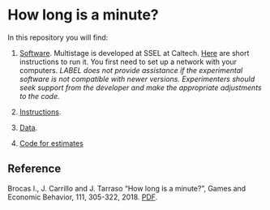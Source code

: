 # How long is a minute?

In this repository you will find: 

1. [Software](https://github.com/labelinstitute/nonchoice/tree/main/time_perception/Software/Software). Multistage is developed at SSEL at Caltech. [Here](https://drive.google.com/file/d/1jp9XA6YVJm3eW9_c4rYbBQtlSfmJg9XO/view) are short instructions to run it. You first need to set up a network with your computers. *LABEL does not provide assistance if the experimental software is not compatible with newer versions. Experimenters should seek support from the developer and make the appropriate adjustments to the code.*

2. [Instructions](https://github.com/labelinstitute/nonchoice/main/time_perception/Instructions_time.pdf).

3. [Data](https://github.com/labelinstitute/nonchoice/tree/main/time_perception/Data).

4. [Code for estimates](https://github.com/labelinstitute/nonchoice/tree/main/time_perception/Code_Estimates/Codes%20for%20estimates)


## Reference
Brocas I., J. Carrillo and J. Tarraso “How long is a minute?”, Games and Economic Behavior, 111, 305-322, 2018. [PDF](https://isabellebrocas.org/Research/TP-TD.pdf).
